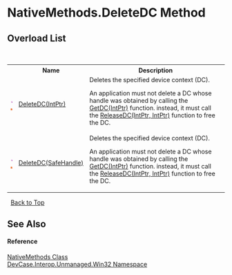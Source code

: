 # NativeMethods.DeleteDC Method 
 


## Overload List
&nbsp;<table><tr><th></th><th>Name</th><th>Description</th></tr><tr><td>![Public method](media/pubmethod.gif "Public method")![Static member](media/static.gif "Static member")</td><td><a href="M_DevCase_Interop_Unmanaged_Win32_NativeMethods_DeleteDC">DeleteDC(IntPtr)</a></td><td>
Deletes the specified device context (DC). 

 An application must not delete a DC whose handle was obtained by calling the <a href="M_DevCase_Interop_Unmanaged_Win32_NativeMethods_GetDC">GetDC(IntPtr)</a> function. instead, it must call the <a href="M_DevCase_Interop_Unmanaged_Win32_NativeMethods_ReleaseDC">ReleaseDC(IntPtr, IntPtr)</a> function to free the DC.</td></tr><tr><td>![Public method](media/pubmethod.gif "Public method")![Static member](media/static.gif "Static member")</td><td><a href="M_DevCase_Interop_Unmanaged_Win32_NativeMethods_DeleteDC_1">DeleteDC(SafeHandle)</a></td><td>
Deletes the specified device context (DC). 

 An application must not delete a DC whose handle was obtained by calling the <a href="M_DevCase_Interop_Unmanaged_Win32_NativeMethods_GetDC">GetDC(IntPtr)</a> function. instead, it must call the <a href="M_DevCase_Interop_Unmanaged_Win32_NativeMethods_ReleaseDC">ReleaseDC(IntPtr, IntPtr)</a> function to free the DC.</td></tr></table>&nbsp;
<a href="#nativemethods.deletedc-method">Back to Top</a>

## See Also


#### Reference
<a href="T_DevCase_Interop_Unmanaged_Win32_NativeMethods">NativeMethods Class</a><br /><a href="N_DevCase_Interop_Unmanaged_Win32">DevCase.Interop.Unmanaged.Win32 Namespace</a><br />